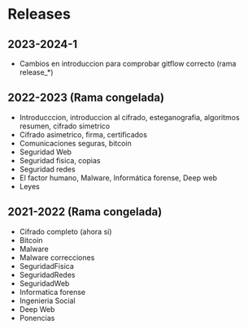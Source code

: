 # Releases

## 2023-2024-1

* Cambios en introduccion para comprobar gitflow correcto (rama release_*)

## 2022-2023 (Rama congelada)

* Introducccion, introduccion al cifrado, esteganografia, algoritmos resumen, cifrado simetrico
* Cifrado asimetrico, firma, certificados
* Comunicaciones seguras, bitcoin
* Seguridad Web
* Seguridad fisica, copias
* Seguridad redes
* El factor humano, Malware, Informática forense, Deep web
* Leyes

## 2021-2022 (Rama congelada)

* Cifrado completo (ahora si)
* Bitcoin
* Malware
* Malware correcciones
* SeguridadFisica
* SeguridadRedes
* SeguridadWeb
* Informatica forense
* Ingenieria Social
* Deep Web
* Ponencias
